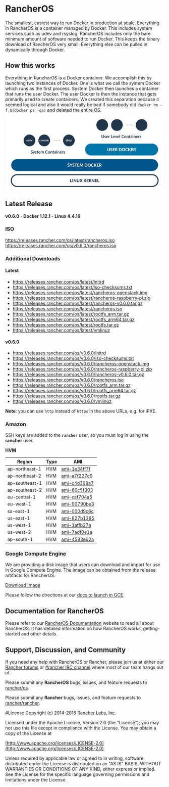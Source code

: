 # RancherOS

The smallest, easiest way to run Docker in production at scale.  Everything in RancherOS is a container managed by Docker.  This includes system services such as udev and rsyslog.  RancherOS includes only the bare minimum amount of software needed to run Docker.  This keeps the binary download of RancherOS very small.  Everything else can be pulled in dynamically through Docker.

## How this works

Everything in RancherOS is a Docker container.  We accomplish this by launching two instances of
Docker.  One is what we call the system Docker which runs as the first process.  System Docker then launches
a container that runs the user Docker.  The user Docker is then the instance that gets primarily
used to create containers.  We created this separation because it seemed logical and also
it would really be bad if somebody did `docker rm -f $(docker ps -qa)` and deleted the entire OS.

![How it works](docs/rancheros.png "How it works")

## Latest Release

**v0.6.0 - Docker 1.12.1 - Linux 4.4.16**

### ISO

https://releases.rancher.com/os/latest/rancheros.iso  
https://releases.rancher.com/os/v0.6.0/rancheros.iso  

### Additional Downloads

#### Latest

* https://releases.rancher.com/os/latest/initrd
* https://releases.rancher.com/os/latest/iso-checksums.txt
* https://releases.rancher.com/os/latest/rancheros-openstack.img
* https://releases.rancher.com/os/latest/rancheros-raspberry-pi.zip
* https://releases.rancher.com/os/latest/rancheros-v0.6.0.tar.gz
* https://releases.rancher.com/os/latest/rancheros.iso
* https://releases.rancher.com/os/latest/rootfs_arm.tar.gz
* https://releases.rancher.com/os/latest/rootfs_arm64.tar.gz
* https://releases.rancher.com/os/latest/rootfs.tar.gz
* https://releases.rancher.com/os/latest/vmlinuz



#### v0.6.0

* https://releases.rancher.com/os/v0.6.0/initrd
* https://releases.rancher.com/os/v0.6.0/iso-checksums.txt
* https://releases.rancher.com/os/v0.6.0/rancheros-openstack.img
* https://releases.rancher.com/os/v0.6.0/rancheros-raspberry-pi.zip
* https://releases.rancher.com/os/v0.6.0/rancheros-v0.6.0.tar.gz
* https://releases.rancher.com/os/v0.6.0/rancheros.iso
* https://releases.rancher.com/os/v0.6.0/rootfs_arm.tar.gz
* https://releases.rancher.com/os/v0.6.0/rootfs_arm64.tar.gz
* https://releases.rancher.com/os/v0.6.0/rootfs.tar.gz
* https://releases.rancher.com/os/v0.6.0/vmlinuz



**Note**: you can use `http` instead of `https` in the above URLs, e.g. for iPXE.  

### Amazon

SSH keys are added to the **`rancher`** user, so you must log in using the **rancher** user.

**HVM**

Region | Type | AMI |
-------|------|------
ap-northeast-1 | HVM |  [ami-1e34ff7f](https://console.aws.amazon.com/ec2/home?region=ap-northeast-1#launchInstanceWizard:ami=ami-1e34ff7f)
ap-northeast-2 | HVM |  [ami-a7f227c9](https://console.aws.amazon.com/ec2/home?region=ap-northeast-2#launchInstanceWizard:ami=ami-a7f227c9)
ap-southeast-1 | HVM |  [ami-c4d308a7](https://console.aws.amazon.com/ec2/home?region=ap-southeast-1#launchInstanceWizard:ami=ami-c4d308a7)
ap-southeast-2 | HVM |  [ami-60c5f303](https://console.aws.amazon.com/ec2/home?region=ap-southeast-2#launchInstanceWizard:ami=ami-60c5f303)
eu-central-1 | HVM |  [ami-caf704a5](https://console.aws.amazon.com/ec2/home?region=eu-central-1#launchInstanceWizard:ami=ami-caf704a5)
eu-west-1 | HVM |  [ami-90790be3](https://console.aws.amazon.com/ec2/home?region=eu-west-1#launchInstanceWizard:ami=ami-90790be3)
sa-east-1 | HVM |  [ami-000d9c6c](https://console.aws.amazon.com/ec2/home?region=sa-east-1#launchInstanceWizard:ami=ami-000d9c6c)
us-east-1 | HVM |  [ami-827b1395](https://console.aws.amazon.com/ec2/home?region=us-east-1#launchInstanceWizard:ami=ami-827b1395)
us-west-1 | HVM |  [ami-1affb27a](https://console.aws.amazon.com/ec2/home?region=us-west-1#launchInstanceWizard:ami=ami-1affb27a)
us-west-2 | HVM |  [ami-7adf0e1a](https://console.aws.amazon.com/ec2/home?region=us-west-2#launchInstanceWizard:ami=ami-7adf0e1a)
ap-south-1 | HVM |  [ami-4593e62a](https://console.aws.amazon.com/ec2/home?region=ap-south-1#launchInstanceWizard:ami=ami-4593e62a)

### Google Compute Engine

We are providing a disk image that users can download and import for use in Google Compute Engine. The image can be obtained from the release artifacts for RancherOS.

[Download Image](https://github.com/rancher/os/releases/download/v0.6.0/rancheros-v0.6.0.tar.gz)

Please follow the directions at our [docs to launch in GCE](http://docs.rancher.com/os/running-rancheros/cloud/gce/).

## Documentation for RancherOS

Please refer to our [RancherOS Documentation](http://docs.rancher.com/os/) website to read all about RancherOS. It has detailed information on how RancherOS works, getting-started and other details.

## Support, Discussion, and Community
If you need any help with RancherOS or Rancher, please join us at either our [Rancher forums](http://forums.rancher.com) or [#rancher IRC channel](http://webchat.freenode.net/?channels=rancher) where most of our team hangs out at.

Please submit any **RancherOS** bugs, issues, and feature requests to [rancher/os](//github.com/rancher/os/issues).

Please submit any **Rancher** bugs, issues, and feature requests to [rancher/rancher](//github.com/rancher/rancher/issues).

#License
Copyright (c) 2014-2016 [Rancher Labs, Inc.](http://rancher.com)

Licensed under the Apache License, Version 2.0 (the "License");
you may not use this file except in compliance with the License.
You may obtain a copy of the License at

[http://www.apache.org/licenses/LICENSE-2.0](http://www.apache.org/licenses/LICENSE-2.0)

Unless required by applicable law or agreed to in writing, software
distributed under the License is distributed on an "AS IS" BASIS,
WITHOUT WARRANTIES OR CONDITIONS OF ANY KIND, either express or implied.
See the License for the specific language governing permissions and
limitations under the License.
